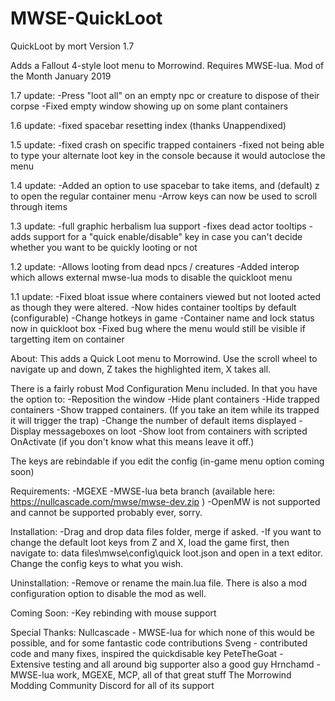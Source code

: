 # MWSE-QuickLoot
QuickLoot
by mort
Version 1.7

Adds a Fallout 4-style loot menu to Morrowind. Requires MWSE-lua.
Mod of the Month January 2019

1.7 update:
-Press "loot all" on an empty npc or creature to dispose of their corpse
-Fixed empty window showing up on some plant containers

1.6 update:
-fixed spacebar resetting index (thanks Unappendixed)

1.5 update:
-fixed crash on specific trapped containers
-fixed not being able to type your alternate loot key in the console because it would autoclose the menu

1.4 update:
-Added an option to use spacebar to take items, and (default) z to open the regular container menu
-Arrow keys can now be used to scroll through items

1.3 update:
-full graphic herbalism lua support
-fixes dead actor tooltips
-adds support for a "quick enable/disable" key in case you can't decide whether you want to be quickly looting or not

1.2 update:
-Allows looting from dead npcs / creatures
-Added interop which allows external mwse-lua mods to disable the quickloot menu

1.1 update:
-Fixed bloat issue where containers viewed but not looted acted as though they were altered.
-Now hides container tooltips by default (configurable)
-Change hotkeys in game
-Container name and lock status now in quickloot box
-Fixed bug where the menu would still be visible if targetting item on container

About:
This adds a Quick Loot menu to Morrowind. Use the scroll wheel to navigate up and down, Z takes the highlighted item, X takes all.

There is a fairly robust Mod Configuration Menu included. 
In that you have the option to:
-Reposition the window
-Hide plant containers
-Hide trapped containers
-Show trapped containers. (If you take an item while its trapped it will trigger the trap)
-Change the number of default items displayed
-Display messageboxes on loot
-Show loot from containers with scripted OnActivate (if you don't know what this means leave it off.)

The keys are rebindable if you edit the config (in-game menu option coming soon)

Requirements:
-MGEXE
-MWSE-lua beta branch (available here: https://nullcascade.com/mwse/mwse-dev.zip )
-OpenMW is not supported and cannot be supported probably ever, sorry.

Installation:
-Drag and drop data files folder, merge if asked.
-If you want to change the default loot keys from Z and X, load the game first, 
then navigate to: data files\mwse\config\quick loot.json and open in a text editor. Change the config keys to what you wish.

Uninstallation:
-Remove or rename the main.lua file. There is also a mod configuration option to disable the mod as well.

Coming Soon:
-Key rebinding with mouse support

Special Thanks:
Nullcascade - MWSE-lua for which none of this would be possible, and for some fantastic code contributions
Sveng - contributed code and many fixes, inspired the quickdisable key
PeteTheGoat - Extensive testing and all around big supporter also a good guy
Hrnchamd - MWSE-lua work, MGEXE, MCP, all of that great stuff
The Morrowind Modding Community Discord for all of its support
